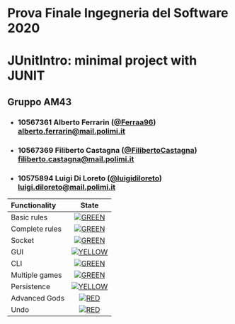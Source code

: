# Prova Finale Ingegneria del Software 2020
# JUnitIntro: minimal  project with JUNIT

## Gruppo AM43


- ###   10567361    Alberto Ferrarin ([@Ferraa96](https://github.com/Ferraa96))<br>alberto.ferrarin@mail.polimi.it
- ###   10567369    Filiberto Castagna ([@FilibertoCastagna](https://github.com/FilibertoCastagna))<br>filiberto.castagna@mail.polimi.it
- ###   10575894    Luigi Di Loreto ([@luigidiloreto](https://github.com/luigidiloreto))<br>luigi.diloreto@mail.polimi.it

| Functionality | State |
|:-----------------------|:------------------------------------:|
| Basic rules | [![GREEN](https://placehold.it/15/44bb44/44bb44)](#) |
| Complete rules | [![GREEN](https://placehold.it/15/44bb44/44bb44)](#) |
| Socket | [![GREEN](https://placehold.it/15/44bb44/44bb44)](#) |
| GUI | [![YELLOW](https://placehold.it/15/ffdd00/ffdd00)](#) |
| CLI | [![GREEN](https://placehold.it/15/44bb44/44bb44)](#) |
| Multiple games | [![GREEN](https://placehold.it/15/44bb44/44bb44)](#) |
| Persistence | [![YELLOW](https://placehold.it/15/ffdd00/ffdd00)](#) |
| Advanced Gods | [![RED](https://placehold.it/15/f03c15/f03c15)](#) |
| Undo | [![RED](https://placehold.it/15/f03c15/f03c15)](#) |

<!--
[![RED](https://placehold.it/15/f03c15/f03c15)](#)
[![YELLOW](https://placehold.it/15/ffdd00/ffdd00)](#)
[![GREEN](https://placehold.it/15/44bb44/44bb44)](#)
-->
